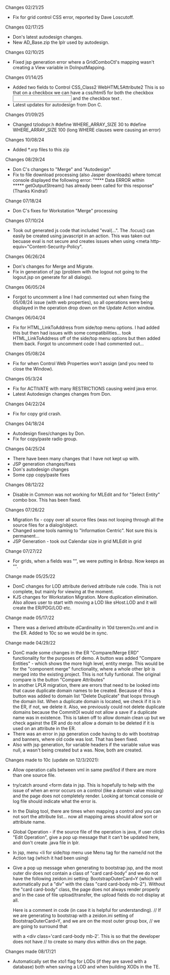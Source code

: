 Changes 02/21/25
* Fix for grid control CSS error, reported by Dave Loscutoff.

Changes 02/17/25
* Don's latest autodesign changes.
* New AD_Base.zip the lplr used by autodesign.

Changes 02/10/25
* Fixed jsp generation error where a GridComboCtl's mapping wasn't creating a View variable in DoInputMapping.

Changes 01/14/25
* Added two fields to Control 
  CSS_Class2
  WebHTML5Attribute2
  This is so that on a checkbox we can have a css/html5 for both the checkbox <input> and the checkbox text <span>.
* Latest updates for autodesign from Don C.

Changes 01/09/25
* Changed tzlodopr.h #define WHERE_ARRAY_SIZE 30 to #define WHERE_ARRAY_SIZE 100 (long WHERE clauses were causing an error)

Changes 10/08/24
* Added *.xrp files to this zip

Changes 08/29/24
* Don C's changes to "Merge" and "Autodesign"
* Fix to file download processing (also Jasper downloads) where tomcat console displayed the following error:
  "****  Data ERROR within <form> ***** getOutputStream() has already been called for this response" (Thanks Kindra!)

Change 07/18/24
* Don C's fixes for Workstation "Merge" processing 

Changes 07/10/24
* Took out generated js code that included "eval(...". The .focus() can easily be created using javascript in an action.
  This was taken out becuase eval is not secure and creates issues when using <meta http-equiv="Content-Security-Policy".

Changes 06/26/24
* Don's changes for Merge and Migrate.
* Fix in generation of jsp (problem with the logout not going to the logout.jsp on generate for all dialogs).

Changes 06/05/24
* Forgot to uncomment a line I had commented out when fixing the 05/08/24 issue (with web properties), so all operations
  were being displayed in the operation drop down on the Update Action window.

Changes 06/04/24
* Fix for HTML_LinkToAddress from side/top menu options. I had added this but then had issues with some compatibilities... took HTML_LinkToAddress
  off of the side/top menu options but then added them back. Forgot to uncomment code I had commented out...

Changes 05/08/24
* Fix for when Control Web Properties won't assign (and you need to close the Window).

Changes 05/3/24
* Fix for ACTIVATE with many RESTRICTIONS causing weird java error.
* Latest Autodesign changes changes from Don.

Changes 04/22/24
* Fix for copy grid crash.

Changes 04/18/24
* Autodesign fixes/changes by Don.
* Fix for copy/paste radio group.

Changes 04/25/24
* There have been many changes that I have not kept up with. 
* JSP generation changes/fixes
* Don's autodesign changes
* Some cpp copy/paste fixes

Changes 08/12/22

* Disable in Common was not working for MLEdit and for "Select Entity" combo box. This has been fixed.

Changes 07/26/22
* Migration fix - copy over all source files (was not looping through all the source files for a dialog/object.
* Changed some tools naming to "Information Centric". Not sure this is permanent...
* JSP Generation - 
  took out Calendar size in grid
  MLEdit in grid

Change 07/27/22
* For grids, when a fields was "", we were putting in &nbsp. Now keeps as "".

Change made 05/25/22

* DonC changes for LOD attribute derived attribute rule code. This is not complete, but mainly for viewing
  at the moment.
* KJS changes for Workstation Migration. More duplication elimination. Also allows user to start with moving a LOD like
  sHost.LOD and it will create the ER/PDG/LOD etc.

Change made 05/17/22
* There was a derived attribute dCardinality in 10d tzerem2o.vml and in the ER. Added to 10c so we 
  would be in sync.

Change made 04/29/22

* DonC made some changes in the ER "Compare/Merge ERD" functionality for the purposes of demo.
  A button was added "Compare Entities" - which shows the more high level, entity merge.
  This would be for the "component merge" functionality, where a whole other lplr is merged into
  the existing project. This is not fully funtional. The original compare is the button "Compare Attributes"
* In another LPLR migration, there are errors that need to be looked into that cause duplicate domain names to be created.
  Because of this a button was added to domain list "Delete Duplicate" that loops through the domain list. When a duplicate domain
  is located, we check if it is in the ER, if not, we delete it. Also, we previously could not delete duplicate domains because the CommitOI would not
  allow a save if a duplicate name was in existence. This is taken off to allow domain clean up but we check against the ER and do not allow a domain
  to be deleted if it is used on an attribute in the ER.
* There was an error in jsp generation code having to do with bootstrap and banners, where old code was lost. That has been fixed.
* Also with jsp generation, for variable headers if the variable value was null, a <th> wasn't being created but a <td> was. Now, both are created.

Changes made to 10c (update on 12/3/2021):

* Allow operation calls between vml in same pwd/lod if there are more than one source file.
* try/catch around <form data in jsp. This is hopefully to help with the issue of when an error occurs on a control (like a domain value missing) and the page does not completely render.
  Looking at tomcat console or log file should indicate what the error is.
* In the Dialog tool, there are times when mapping a control and you can not sort the attribute list... now all mapping areas should allow sort or attribiute name.
* Global Operation - if the source file of the operation is java, if user clicks "Edit Operation", give a pop up message that it can't be updated here, and don't create .java file in lplr.
* In jsp, menu <li for side/top menu use Menu tag for the name/id not the Action tag (which it had been using)
* Give a pop up message when generating to bootstrap jsp, and the most outer div does not contain a class of "card card-body" and we do not have the following zeidon.ini setting: 
  BootstrapOuterCard=Y (which will automatically put a "div" with the class "card card-body mb-2").
  Without the "card card-body" class, the page does not always render properly and in the case of file upload/transfer, the upload fields do not display at all.

  Here is a comment in code (in case it is helpful for understanding). 
         // If we are generating to bootstrap with a zeidon.ini setting of BootstrapOuterCard=Y, and we are on the most outer group box,
         // we are going to surround that <div> with a <div class='card card-body mb-2'. This is so that the developer does not have
         // to create so many divs within divs on the page.

Changes made 08/17/21 

* Automatically set the xto1 flag for LODs (if they are saved with a database) both when saving a LOD and when
  building XODs in the TE.

